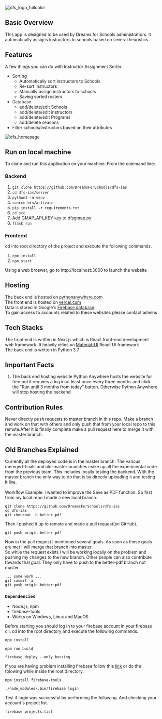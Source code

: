 ![dfs_logo_fullcolor](https://user-images.githubusercontent.com/33084827/101976572-4d9e9280-3bfb-11eb-86e7-03513b2e8dca.png)

## Basic Overview
This app is designed to be used by Dreams for Schools administratiors. It automatically assigns instructors to schools based on several heuristics. 

## Features
A few things you can do with Instructor Assignment Sorter
- Sorting
  - Automatically sort instructors to Schools
  - Re-sort instructors
  - Manually assign instructors to schools
  - Saving sorted rosters
- Database
  - add/delete/edit Schools
  - add/delete/edit instructors
  - add/delete/edit Programs
  - add/delete      seasons 
- Filter schools/instructors based on their attributes

![dfs_homepage](https://user-images.githubusercontent.com/33084827/101977200-a45a9b00-3c00-11eb-9a90-2fcad39e9b32.jpg)

## Run on local machine
To clone and run this application on your machine. From the command line:  
### Backend

1. `git clone https://github.com/DreamsForSchools/dfs-ias`
2. `cd dfs-ias/server`
3. `python3 -m venv .`
4. `source bin/activate`
5. `pip install -r requirements.txt`
6. `cd src`
7. Add GMAP_API_KEY key to dfsgmap.py
8. `flask run`

### Frontend
cd into root directory of the project and execute the following commands.

1. `npm install`
2. `npm start`<br />

Using a web broswer, go to http://localhost:3000 to launch the website

## Hosting
The back end is hosted on [pythonanywhere.com](https://www.pythonanywhere.com/)<br />
The front end is hosted on [vercel.com](https://vercel.com/)<br />
Data is stored in Google's [Firebase database](https://firebase.google.com/)<br />
To gain access to accounts related to these websites please contact admins

## Tech Stacks
The front end is written in Next.js which is React front-end development web framework. It heavily relies on [Material-UI](https://material-ui.com/) React UI framework<br />
The back end is written in Python 3.7

## Important Facts
1. The back end hosting website Python Anywhere hosts the website for free but it requires a log in at least once every three months and click the "Run until 3 months from today" button. Otherwise Python Anywhere will stop hosting the backend 


## Contribution Rules

Never directly push requests to master branch in this repo. Make a branch and work on that with others and only push that from your local repo to this remote.After it is finally complete make a pull request here to merge it with the master branch.

## Old Branches Explained

Currently all the deployed code is in the master branch. The various mereged-finals and old-master branches make up all the experimental code from the previous team. This includes locally testing the backend. With the master branch the only way to do that is by directly uploading it and testing it live.
<br /><br />
Workflow Example: I wanted to improve the Save as PDF function. So first from my local repo I made a new local branch.
```
git clone https://github.com/DreamsForSchools/dfs-ias
cd dfs-ias
git checkout -b better-pdf
```
Then I pushed it up to remote and made a pull request(on GitHub).
```
git push origin better-pdf
```
Now in the pull request I mentioned several goals. As soon as these goals are met I will merge that branch into master.<br />
So while the request exists I will be working locally on the problem and pushing my changes to the new branch.
Other people can also contribute towards that goal. They only have to push to the better-pdf branch not master.
```
... some work ...
git commit -a 
git push origin better-pdf
```

### `Dependencies`

* Node.js, npm
* firebase-tools
* Works on Windows, Linux and MacOS 

Before starting you should log in to your firebase account in your firebase cli. cd into the root directory and execute the following commands.

```
npm install
```
```
npm run build
```
```
firebase deploy --only hosting
```

If you are having problem installing firebase follow this [link](https://firebase.google.com/docs/cli#install_the_firebase_cli) or do the folowing while inside the root directory. 
```
npm install firebase-tools
```
```
./node_modules/.bin/firebase login
```
Test if login was successful by performing the following. And checking your account's project list.
```
firebase projects:list
```
